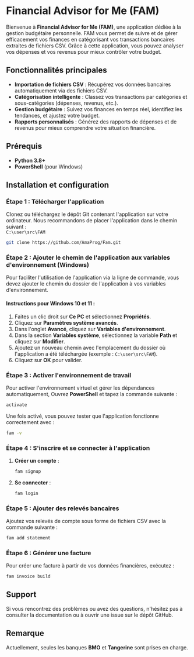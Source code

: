 # Financial Advisor for Me (FAM)

Bienvenue à **Financial Advisor for Me (FAM)**, une application dédiée à la gestion budgétaire personnelle. FAM vous permet de suivre et de gérer efficacement vos finances en catégorisant vos transactions bancaires extraites de fichiers CSV. Grâce à cette application, vous pouvez analyser vos dépenses et vos revenus pour mieux contrôler votre budget.

## Fonctionnalités principales
- **Importation de fichiers CSV** : Récupérez vos données bancaires automatiquement via des fichiers CSV.
- **Catégorisation intelligente** : Classez vos transactions par catégories et sous-catégories (dépenses, revenus, etc.).
- **Gestion budgétaire** : Suivez vos finances en temps réel, identifiez les tendances, et ajustez votre budget.
- **Rapports personnalisés** : Générez des rapports de dépenses et de revenus pour mieux comprendre votre situation financière.

## Prérequis
- **Python 3.8+**
- **PowerShell** (pour Windows)

## Installation et configuration

### Étape 1 : Télécharger l'application
Clonez ou téléchargez le dépôt Git contenant l'application sur votre ordinateur. Nous recommandons de placer l'application dans le chemin suivant :  
`C:\user\src\FAM`

```bash
git clone https://github.com/AmaProg/Fam.git
```

### Étape 2 : Ajouter le chemin de l'application aux variables d'environnement (Windows)
Pour faciliter l'utilisation de l'application via la ligne de commande, vous devez ajouter le chemin du dossier de l'application à vos variables d'environnement.

#### Instructions pour Windows 10 et 11 :
1. Faites un clic droit sur **Ce PC** et sélectionnez **Propriétés**.
2. Cliquez sur **Paramètres système avancés**.
3. Dans l'onglet **Avancé**, cliquez sur **Variables d'environnement**.
4. Dans la section **Variables système**, sélectionnez la variable **Path** et cliquez sur **Modifier**.
5. Ajoutez un nouveau chemin avec l'emplacement du dossier où l'application a été téléchargée (exemple : `C:\user\src\FAM`).
6. Cliquez sur **OK** pour valider.

### Étape 3 : Activer l'environnement de travail
Pour activer l'environnement virtuel et gérer les dépendances automatiquement, Ouvrez **PowerShell** et tapez la commande suivante :

```bash
activate
```

Une fois activé, vous pouvez tester que l'application fonctionne correctement avec :

```bash
fam -v
```

### Étape 4 : S'inscrire et se connecter à l'application
1. **Créer un compte** :
   ```bash
   fam signup
   ```
2. **Se connecter** :
   ```bash
   fam login
   ```

### Étape 5 : Ajouter des relevés bancaires
Ajoutez vos relevés de compte sous forme de fichiers CSV avec la commande suivante :

```bash
fam add statement
```

### Étape 6 : Générer une facture
Pour créer une facture à partir de vos données financières, exécutez :

```bash
fam invoice build
```

## Support
Si vous rencontrez des problèmes ou avez des questions, n'hésitez pas à consulter la documentation ou à ouvrir une issue sur le dépôt GitHub.

## Remarque
Actuellement, seules les banques **BMO** et **Tangerine** sont prises en charge.
